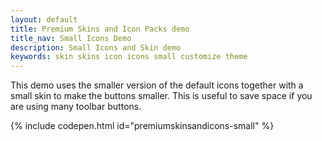 ```yaml
---
layout: default
title: Premium Skins and Icon Packs demo
title_nav: Small Icons Demo
description: Small Icons and Skin demo
keywords: skin skins icon icons small customize theme
---
```


This demo uses the smaller version of the default icons together with a small skin to make the buttons smaller. This is useful to save space if you are using many toolbar buttons.

{% include codepen.html id="premiumskinsandicons-small" %}

